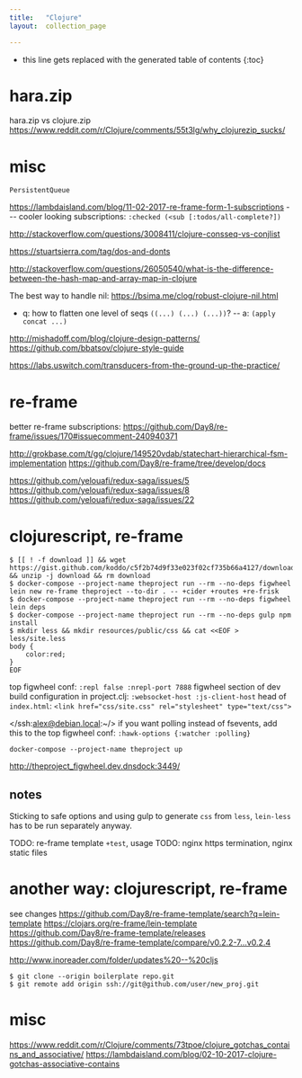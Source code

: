 ```yaml
---
title:   "Clojure"
layout:  collection_page

---
```


* this line gets replaced with the generated table of contents
{:toc}



# hara.zip

hara.zip vs clojure.zip <https://www.reddit.com/r/Clojure/comments/55t3lg/why_clojurezip_sucks/>

# misc

`PersistentQueue`

<https://lambdaisland.com/blog/11-02-2017-re-frame-form-1-subscriptions> --- cooler looking subscriptions: `:checked (<sub [:todos/all-complete?])`

<http://stackoverflow.com/questions/3008411/clojure-consseq-vs-conjlist>

<https://stuartsierra.com/tag/dos-and-donts>

<http://stackoverflow.com/questions/26050540/what-is-the-difference-between-the-hash-map-and-array-map-in-clojure>

The best way to handle nil: <https://bsima.me/clog/robust-clojure-nil.html>

- q: how to flatten one level of seqs `((...) (...) (...))`? -- a: `(apply concat ...)`


<http://mishadoff.com/blog/clojure-design-patterns/>
<https://github.com/bbatsov/clojure-style-guide>

<https://labs.uswitch.com/transducers-from-the-ground-up-the-practice/>

# re-frame

better re-frame subscriptions:
https://github.com/Day8/re-frame/issues/170#issuecomment-240940371

http://grokbase.com/t/gg/clojure/149520vdab/statechart-hierarchical-fsm-implementation
https://github.com/Day8/re-frame/tree/develop/docs


https://github.com/yelouafi/redux-saga/issues/5
https://github.com/yelouafi/redux-saga/issues/8
https://github.com/yelouafi/redux-saga/issues/22









# clojurescript, re-frame

``` Shell
$ [[ ! -f download ]] && wget https://gist.github.com/koddo/c5f2b74d9f33e023f02cf735b66a4127/download && unzip -j download && rm download
$ docker-compose --project-name theproject run --rm --no-deps figwheel lein new re-frame theproject --to-dir . -- +cider +routes +re-frisk
$ docker-compose --project-name theproject run --rm --no-deps figwheel lein deps
$ docker-compose --project-name theproject run --rm --no-deps gulp npm install
$ mkdir less && mkdir resources/public/css && cat <<EOF > less/site.less
body {
    color:red;
}
EOF
```

top figwheel conf: `:repl false :nrepl-port 7888`
figwheel section of dev build configuration in project.clj: `:websocket-host :js-client-host`
head of `index.html`: `<link href="css/site.css" rel="stylesheet" type="text/css">`

</ssh:alex@debian.local:~/>
if you want polling instead of fsevents, add this to the top figwheel conf: `:hawk-options {:watcher :polling}`

``` Shell
docker-compose --project-name theproject up
```

<http://theproject_figwheel.dev.dnsdock:3449/>

## notes

Sticking to safe options and using gulp to generate `css` from `less`, `lein-less` has to be run separately anyway.

TODO: re-frame template `+test`, usage
TODO: nginx https termination, nginx static files





# another way: clojurescript, re-frame

see changes
<https://github.com/Day8/re-frame-template/search?q=lein-template>
<https://clojars.org/re-frame/lein-template>
<https://github.com/Day8/re-frame-template/releases>
<https://github.com/Day8/re-frame-template/compare/v0.2.2-7...v0.2.4>

<http://www.inoreader.com/folder/updates%20--%20cljs>


``` Shell
$ git clone --origin boilerplate repo.git
$ git remote add origin ssh://git@github.com/user/new_proj.git
```



# misc

<https://www.reddit.com/r/Clojure/comments/73tpoe/clojure_gotchas_contains_and_associative/>
<https://lambdaisland.com/blog/02-10-2017-clojure-gotchas-associative-contains>
